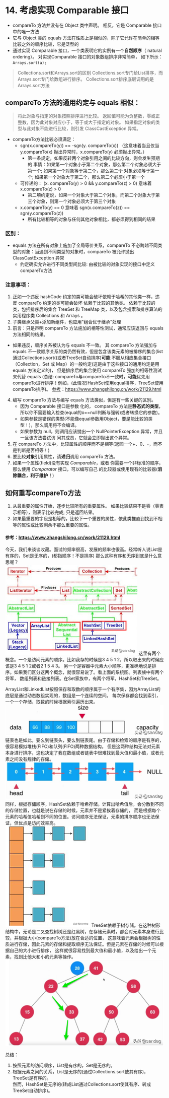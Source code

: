 # 14. 考虑实现 Comparable 接口
- compareTo 方法并没有在 Object 类中声明。 相反，它是 Comparable 接口 中的唯一方法
- 它与 Object 类的 equals 方法在性质上是相似的，除了它允许在简单的相等比较之外的顺序比较，它是泛型的
- 通过实现 Comparable 接口，一个类表明它的实例有一个**自然顺序**（ natural ordering）。 对实现Comparable 接口的对象数组排序非常简单，
如下所示：  
`Arrays.sort(a);`
>Collections.sort和Arrays.sort的区别
Collections.sort专门给List排序，而Arrays.sort专门给数组进行排序。
Collections.sort排序底层调用的是Arrays.sort方法

## compareTo 方法的通用约定与 equals 相似：
>将此对象与指定的对象按照排序进行比较。 返回值可能为负整数，零或正整数，因为此对象对应小于，等于或大于指定的对象。
如果指定对象的类型与此对象不能进行比较，则引发 ClassCastException 异常。  
- compareTo方法比较必须满足：
  - sgn(x.compareTo(y)) == -sgn(y. compareTo(x)) （这意味着当且仅当 y.compareTo(x) 抛出异常时，x.compareTo(y) 必须抛出异常。）
    - 第一条规定，如果反转两个对象引用之间的比较方向，则会发生预期的
      事情：如果第一个对象小于第二个对象，那么第二个对象必须大于第一个; 如果第一个对象等于第二个，那么第二个
      对象必须等于第一个; 如果第一个对象大于第二个，那么第二个必须小于第一个
  - 可传递的： (x. compareTo(y) > 0 && y.compareTo(z) > 0) 意味着
    x.compareTo(z) > 0
    - 第二项约定说，如果一个对象大于第二个对象，而第二个对象大于第三个对象，则第一个对象必须大于第三个对象
  - x.compareTo(y) == 0 意味着 sgn(x.compareTo(z)) == sgn(y.compareTo(z))
    - 所有比较相等的对象与任何其他对象相比，都必须得到相同的结果
### 区别：
- equals 方法在所有对象上施加了全局等价关系，compareTo 不必跨越不同类型的对象：当遇到不同类型的对象时，compareTo 被允许抛出 ClassCastException 异常
  -  约定确实允许进行不同类型间比较: 由被比较的对象实现的接口中定义compareTo方法
### 注意事项：
1. 正如一个违反 hashCode 约定的类可能会破坏依赖于哈希的其他类一样，违反 compareTo 约定的类可能会破坏
  依赖于比较的其他类。 依赖于比较的类，包括排序后的集合 TreeSet 和 TreeMap 类，以及包含搜索和排序算法的
  实用程序类 Collections 和 Arrays 。
2. 子类继承父类+添加新组件，也应用"组合优于继承"处理
3. 前言：只是声明 compareTo 方法施加的相等性测试，通常应该返回与 equals 方法相同的结果。  
  - 如果违反，顺序关系被认为与 equals 不一致。 其 compareTo 方法强加与 equals
不一致顺序关系的类仍然有效，但是包含该类元素的被排序的集合(list通过Collections.sort()或者TreeSet自动排序)**可能**
不服从相应集合接口（Collection，Set 或 Map）的一般约定(这是由于这些接口的通用约定是用 equals 方法定义的)，
但是排序后的集合使用 compareTo 强加的相等性测试来代替 equals
(总结: compareTo与compareTo不一致时，**可能**优先用compareTo进行排序！例如，(此情况)HashSet使用equal排序，TreeSet使用compareTo排序)。
[参考]()：https://www.zhangshilong.cn/work/21129.html
4. 编写 compareTo 方法与编写 equals 方法类似，但是有一些关键的区别。
   - 因为 Comparable 接口是参数 化的， compareTo 方法是**静态式的类型**，所以你不需要输入检查(equal的o==null判断与强转)或者转换它的参数)。
   - 如果参数是错误的类型(不能像equal参数用Object，要是能比较的类型！)，那么调用将不会编译。
   - 如果参数为 null，则调用应该抛出一个 NullPointerException 异常，并且一旦该方法尝试访
     问其成员，它就会立即抛出这个异常。
5. 在 compareTo 方法中，比较属性的顺序而不是相等(返回一个+、0、-，而不是判断是否相等！)
6. 要比较**对象**引用属性，请**递归**调用 compareTo 方法。
7. 如果一个属性(field)没有实现 _Comparable_，或者 你需要一个非标准的顺序，那么使用 _Comparator_ 接口，可以编写自己
   的比较器或使用现有的比较器(**消除耦合，利于维护！**)
## 如何重写compareTo方法
1. 从最重要的属性开始，逐步比较所有的重要属性。 如果比较结果不是零（零表示相等），则表示比较完成; 只是返回结果。
2. 如果最重要的字段是相等的，比较下一个重要的属性，依此类推直到找到不相等的属性或比较剩余不那么重要的属性。






















#### 参考：https://www.zhangshilong.cn/work/21129.html
今天，我们来谈谈收藏。面试的频率很高，发展的频率也很高。经常听人说List是有序的，Set是无序的，(都指顺序！不是排序) 那么这种有序和无序到底是什么意思呢？  
![01.png](pictures/01.png)
这里有两个概念。一个是访问元素的顺序。比如我存的时候是3 4 5 1 2，所以取出来的时候应该是3 4 5 1 2或者2 1 5 4 3。
另一个是容器中元素大小顺序，更准确地说是排序。如果我们区分这两个概念，就很容易说了。看上面的系统图。列表族中有两个将军，
数组列表和链接列表。在Set家族中，有两个将军，HashSet和TreeSet。  

ArrayList和LinkedList按照保存和取数的顺序属于一个有序集，因为ArrayList的底层是通过动态数组实现的，数组是一个连续的空间。
每次保存都会找到索引，一个一个存储，取数的时候根据索引遍历出来。  
![02.png](pictures/02.png)
链表也是如此，要么到链表头，要么到链表尾。由于存储和检索的顺序是有序的，很容易模拟堆栈(FIFO)和队列(FIFO)两种数据结构。
但是这两种结构无法对元素本身进行排序，这也决定了我在数组或者链表中很难找到最大值和最小值，或者元素之间没有规律的存储。  
![03.png](pictures/03.png)
同样，根据存储顺序，HashSet依赖于哈希存储。计算出哈希值后，会分散到不同的存储位置，也就是说在存储的时候，元素并不是紧挨着存储的，
而是根据每个元素的哈希值哈希到不同的位置。访问顺序无法保证，元素的排序顺序也无法保证，但优点是访问效率高。  
![04.png](pictures/04.png)
TreeSet依赖于树存储。在这种树形结构中，无论是二叉查找树树还是红黑树，在存储元素时，都会对元素本身进行比较，并根据大小(compareTo方法)放在合适的位置，
这意味着元素会根据树的性质进行存储，因此元素的存储和提取顺序无法保证。但是元素在存储的时候可以根据自己的大小进行排序，
这样就很容易找到最大值和最小值，以及给出一个元素，找到比他大和小的元素等操作。  
![05.png](pictures/05.png)

总结：
1. 按照元素的访问顺序，List是有序的，Set是无序的。  
2. 根据元素之间的关系，List是无序的(通过Collections.sort使其有序)，TreeSet是有序的。  
然而，HashSet是无序的(转成List通过Collections.sort使其有序、转成TreeSet自动排序)。  
